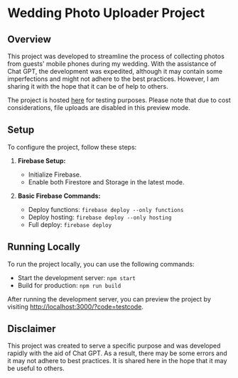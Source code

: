 # Wedding Photo Uploader Project

## Overview

This project was developed to streamline the process of collecting photos from guests' mobile phones during my wedding. With the assistance of Chat GPT, the development was expedited, although it may contain some imperfections and might not adhere to the best practices. However, I am sharing it with the hope that it can be of help to others.

The project is hosted [here](https://wedding-files-uploader.web.app/?code=testcode) for testing purposes. Please note that due to cost considerations, file uploads are disabled in this preview mode.

## Setup

To configure the project, follow these steps:

1. **Firebase Setup:**

   - Initialize Firebase.
   - Enable both Firestore and Storage in the latest mode.

2. **Basic Firebase Commands:**
   - Deploy functions: `firebase deploy --only functions`
   - Deploy hosting: `firebase deploy --only hosting`
   - Full deploy: `firebase deploy`

## Running Locally

To run the project locally, you can use the following commands:

- Start the development server: `npm start`
- Build for production: `npm run build`

After running the development server, you can preview the project by visiting [http://localhost:3000/?code=testcode](http://localhost:3000/?code=testcode).

## Disclaimer

This project was created to serve a specific purpose and was developed rapidly with the aid of Chat GPT. As a result, there may be some errors and it may not adhere to best practices. It is shared here in the hope that it may be useful to others.
